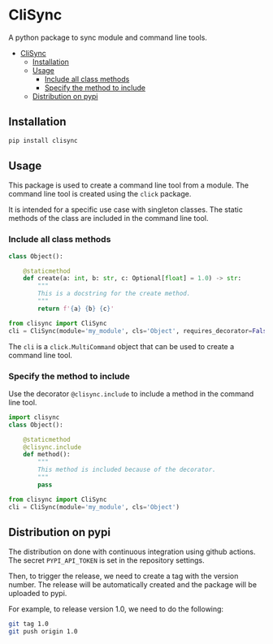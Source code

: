 # CliSync

A python package to sync module and command line tools.

- [CliSync](#clisync)
  - [Installation](#installation)
  - [Usage](#usage)
    - [Include all class methods](#include-all-class-methods)
    - [Specify the method to include](#specify-the-method-to-include)
  - [Distribution on pypi](#distribution-on-pypi)

## Installation

```bash
pip install clisync
```

## Usage
This package is used to create a command line tool from a module. The command line tool is created using the `click` package.

It is intended for a specific use case with singleton classes. The static methods of the class are included in the command line tool.

### Include all class methods

```python
class Object():

    @staticmethod
    def create(a: int, b: str, c: Optional[float] = 1.0) -> str:
        """
        This is a docstring for the create method.
        """
        return f'{a} {b} {c}'
```

```python
from clisync import CliSync
cli = CliSync(module='my_module', cls='Object', requires_decorator=False)
```

The `cli` is a `click.MultiCommand` object that can be used to create a command line tool.

### Specify the method to include

Use the decorator `@clisync.include` to include a method in the command line tool.

```python
import clisync
class Object():

    @staticmethod
    @clisync.include
    def method():
        """
        This method is included because of the decorator.
        """
        pass
```

```python
from clisync import CliSync
cli = CliSync(module='my_module', cls='Object')
```

## Distribution on pypi

The distribution on done with continuous integration using github actions. The secret `PYPI_API_TOKEN` is set in the repository settings.

Then, to trigger the release, we need to create a tag with the version number. The release will be automatically created and the package will be uploaded to pypi.

For example, to release version 1.0, we need to do the following:

```bash
git tag 1.0
git push origin 1.0
``` 